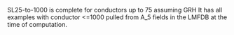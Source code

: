 SL25-to-1000 is complete for conductors up to 75 assuming GRH
It has all examples with conductor <=1000 pulled from A_5 fields in 
the LMFDB at the time of computation.
